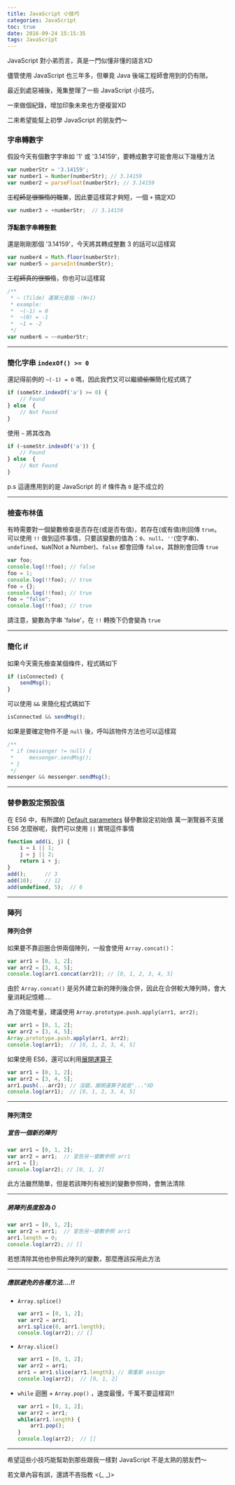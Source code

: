 ```yaml
---
title: JavaScript 小技巧
categories: JavaScript
toc: true
date: 2016-09-24 15:15:35
tags: JavaScript
---
```

JavaScript 對小弟而言，真是一門似懂非懂的語言XD

儘管使用 JavaScript 也三年多，但畢竟 Java 後端工程師會用到的仍有限。

最近到處惡補後，蒐集整理了一些 JavaScript 小技巧，

一來做個紀錄，增加印象未來也方便複習XD

二來希望能幫上初學 JavaScript 的朋友們～

### 字串轉數字
假設今天有個數字字串如 '1' 或 '3.14159'，要轉成數字可能會用以下幾種方法
```JavaScript
var numberStr = '3.14159';
var number1 = Number(numberStr); // 3.14159
var number2 = parseFloat(numberStr); // 3.14159
```
~~工程師是很懶惰的職業~~，因此要這樣寫才夠短，一個 `+` 搞定XD
```JavaScript
var number3 = +numberStr;  // 3.14159
```
#### 浮點數字串轉整數
還是剛剛那個 '3.14159'，今天將其轉成整數 3 的話可以這樣寫
```JavaScript
var number4 = Math.floor(numberStr);
var number5 = parseInt(numberStr);
```
~~工程師真的很懶惰~~，你也可以這樣寫
```JavaScript
/**
 * ~ (Tilde) 運算元是指 -(N+1)
 * example:
 *  ~(-1) = 0
 *  ~(0) = -1
 *  ~1 = -2
 */
var number6 = ~~numberStr;
```
---
### 簡化字串 `indexOf() >= 0`
還記得前例的 `~(-1) = 0` 嗎，因此我們又可以繼續~~偷懶~~簡化程式碼了
```JavaScript
if (someStr.indexOf('a') >= 0) {
    // Found
} else  {
    // Not Found
}
```
使用 `~` 將其改為
```JavaScript
if (~someStr.indexOf('a')) {
    // Found
} else  {
    // Not Found
}
```
p.s 這邊應用到的是 JavaScript 的 if 條件為 `0` 是不成立的

---
### 檢查布林值
有時需要對一個變數檢查是否存在(或是否有值)，若存在(或有值)則回傳 `true`。
可以使用 `!!` 做到這件事情，只要該變數的值為：`0`、`null`、`''`(空字串)、`undefined`、`NaN`(Not a Number)、`false` 都會回傳 `false`，其餘則會回傳 `true`
```JavaScript
var foo;
console.log(!!foo); // false
foo = 1;
console.log(!!foo); // true
foo = {};
console.log(!!foo); // true
foo = "false";
console.log(!!foo); // true
```
請注意，變數為字串 'false'，在 `!!` 轉換下仍會變為 `true`

---
### 簡化 if
如果今天需先檢查某個條件，程式碼如下
```JavaScript
if (isConnected) {
    sendMsg();
}
```
可以使用 `&&` 來簡化程式碼如下
```JavaScript
isConnected && sendMsg();
```
如果是要確定物件不是 `null` 後，呼叫該物件方法也可以這樣寫
```JavaScript
/**
 * if (messenger != null) {
 *     messenger.sendMsg();
 * }
 */
messenger && messenger.sendMsg();
```

---
### 替參數設定預設值
在 ES6 中，有所謂的 [Default parameters](https://developer.mozilla.org/en-US/docs/Web/JavaScript/Reference/Functions/Default_parameters) 替參數設定初始值
萬一瀏覽器不支援 ES6 怎麼辦呢，我們可以使用 `||` 實現這件事情
```JavaScript
function add(i, j) {
    i = i || 1;
    j = j || 2;
    return i + j;
}
add();      // 3
add(10);    // 12
add(undefined, 5);  // 6
```

---
### 陣列
#### 陣列合併
如果要不靠迴圈合併兩個陣列，一般會使用 `Array.concat()`：
```JavaScript
var arr1 = [0, 1, 2];
var arr2 = [3, 4, 5];
console.log(arr1.concat(arr2)); // [0, 1, 2, 3, 4, 5]
```
由於 `Array.concat()` 是另外建立新的陣列後合併，因此在合併較大陣列時，會大量消耗記憶體....

為了效能考量，建議使用 `Array.prototype.push.apply(arr1, arr2);`
```JavaScript
var arr1 = [0, 1, 2];
var arr2 = [3, 4, 5];
Array.prototype.push.apply(arr1, arr2);
console.log(arr1);  // [0, 1, 2, 3, 4, 5]
```
如果使用 ES6，還可以利用[展開運算子](https://developer.mozilla.org/en-US/docs/Web/JavaScript/Reference/Operators/Spread_operator)
```JavaScript
var arr1 = [0, 1, 2];
var arr2 = [3, 4, 5];
arr1.push(...arr2); // 沒錯，展開運算子就是"..."XD
console.log(arr1);  // [0, 1, 2, 3, 4, 5]
```

---
#### 陣列清空
##### 宣告一個新的陣列
```JavaScript
var arr1 = [0, 1, 2];
var arr2 = arr1;  // 宣告另一變數參照 arr1
arr1 = [];
console.log(arr2); // [0, 1, 2]
```
此方法雖然簡單，但是若該陣列有被別的變數參照時，會無法清除

---
##### 將陣列長度設為 0
```JavaScript
var arr1 = [0, 1, 2];
var arr2 = arr1;  // 宣告另一變數參照 arr1
arr1.length = 0;
console.log(arr2); // []
```
若想清除其他也參照此陣列的變數，那麼應該採用此方法

---
##### 應該避免的各種方法....!!
* `Array.splice()`
    ```JavaScript
    var arr1 = [0, 1, 2];
    var arr2 = arr1;
    arr1.splice(0, arr1.length);
    console.log(arr2); // []
    ```

* `Array.slice()`
    ```JavaScript
    var arr1 = [0, 1, 2];
    var arr2 = arr1;
    arr1 = arr1.slice(arr1.length); // 需重新 assign
    console.log(arr2);  // [0, 1, 2]
    ```

* `while` 迴圈 + `Array.pop()` ，速度最慢，千萬不要這樣寫!!
    ```JavaScript
    var arr1 = [0, 1, 2];
    var arr2 = arr1;
    while(arr1.length) {
        arr1.pop();
    }
    console.log(arr2);  // []
    ```

---
希望這些小技巧能幫助到那些跟我一樣對 JavaScript 不是太熟的朋友們～

若文章內容有誤，還請不吝指教 <(_ _)>
